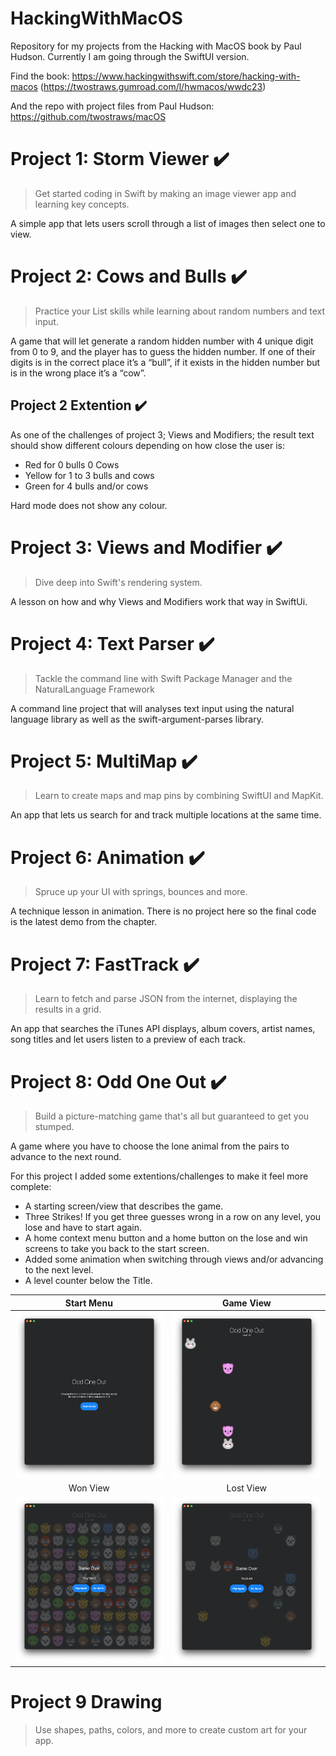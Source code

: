 # HackingWithMacOS
Repository for my projects from the Hacking with MacOS book by Paul Hudson. Currently I am going through the SwiftUI version. 

Find the book: https://www.hackingwithswift.com/store/hacking-with-macos 
(https://twostraws.gumroad.com/l/hwmacos/wwdc23)

And the repo with project files from Paul Hudson: https://github.com/twostraws/macOS

# Project 1: Storm Viewer :heavy_check_mark:
> Get started coding in Swift by making an image viewer app and learning key concepts.

A simple app that lets users scroll through a list of images then select one to view. 

# Project 2: Cows and Bulls :heavy_check_mark:
> Practice your List skills while learning about random numbers and text input.

A game that will let generate a random hidden number with 4 unique digit from 0 to 9, and the player has to guess the hidden number. If one of their digits is in the correct place it’s a “bull”, if it exists in the hidden number but is in the wrong place it’s a “cow”. 

## Project 2 Extention :heavy_check_mark:
As one of the challenges of project 3; Views and Modifiers; the result text should show different colours depending on how close the user is:
- Red for 0 bulls 0 Cows
- Yellow for 1 to 3 bulls and cows
- Green for 4 bulls and/or cows

Hard mode does not show any colour.

# Project 3: Views and Modifier :heavy_check_mark:
> Dive deep into Swift's rendering system.

A lesson on how and why Views and Modifiers work that way in SwiftUi.

# Project 4: Text Parser :heavy_check_mark:
> Tackle the command line with Swift Package Manager and the NaturalLanguage Framework

A command line project that will analyses text input using the natural language library as well as the swift-argument-parses library. 

# Project 5: MultiMap :heavy_check_mark:
> Learn to create maps and map pins by combining SwiftUI and MapKit.

An app that lets us search for and track multiple locations at the same time. 

# Project 6: Animation :heavy_check_mark:
> Spruce up your UI with springs, bounces and more.

A technique lesson in animation. There is no project here so the final code is the latest demo from the chapter. 

# Project 7: FastTrack :heavy_check_mark:
> Learn to fetch and parse JSON from the internet, displaying the results in a grid.

An app that searches the iTunes API displays, album covers, artist names, song titles and let users listen to a preview of each track.

# Project 8: Odd One Out :heavy_check_mark:
> Build a picture-matching game that's all but guaranteed to get you stumped.

A game where you have to choose the lone animal from the pairs to advance to the next round. 

For this project I added some extentions/challenges to make it feel more complete:
- A starting screen/view that describes the game.
- Three Strikes! If you get three guesses wrong in a row on any level, you lose and have to start again.
- A home context menu button and a home button on the lose and win screens to take you back to the start screen.
- Added some animation when switching through views and/or advancing to the next level.
- A level counter below the Title. 




Start Menu               |  Game View
:--------------------:|:-------------------------:
![Image of the game start menu](/images/Project8-Start.png)  |  ![Image of the game play view](/images/Project8-Game.png)
Won View              |  Lost View
![Image of the game won view](/images/Project8-Won.png)  |  ![Image of the game lost view](/images/Project8-Lost.png)

# Project 9 Drawing
> Use shapes, paths, colors, and more to create custom art for your app.
   

